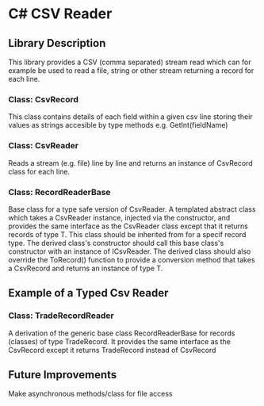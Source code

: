 ﻿
# C# CSV Reader

## Library Description
This library provides a CSV (comma separated) stream read which can for example be used to read a file, string or other stream returning a record for each line.
  
### Class: CsvRecord
    
This class contains details of each field within a given csv line storing their values as strings accesible by type methods e.g. GetInt(fieldName)

### Class: CsvReader
Reads a stream (e.g. file) line by line and returns an instance of CsvRecord class for each line.

### Class: RecordReaderBase<T>
Base class for a type safe version of CsvReader. A templated abstract class which takes a CsvReader instance, injected via the constructor, and provides the same interface as the CsvReader class except that it returns records of type T. This class should be inherited from for a specif record type. The derived class's constructor should call this base class's constructor with an instance of ICsvReader. The derived class should also override the ToRecord() function to provide a conversion method that takes a CsvRecord and returns an instance of type T.

## Example of a Typed Csv Reader
### Class: TradeRecordReader
A derivation of the generic base class RecordReaderBase for records (classes) of type TradeRecord. It provides the same interface as the CsvRecord except it returns TradeRecord instead of CsvRecord

## Future Improvements
Make asynchronous methods/class for file access
